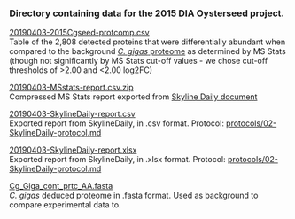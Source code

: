 ### Directory containing data for the 2015 DIA Oysterseed project.

 

[20190403-2015Cgseed-protcomp.csv](https://github.com/grace-ac/paper-pacific.oyster-larvae/blob/master/data/20190403-2015Cgseed-protcomp.csv)    
Table of the 2,808 detected proteins that were differentially abundant when compared to the background [_C. gigas_ proteome](https://github.com/grace-ac/paper-pacific.oyster-larvae/blob/master/data/Cg_Giga_cont_prtc_AA.fasta) as determined by MS Stats (though not significantly by MS Stats cut-off values - we chose cut-off thresholds of >2.00 and <2.00 log2FC)    

[20190403-MSstats-report.csv.zip](https://github.com/grace-ac/paper-pacific.oyster-larvae/blob/master/data/20190403-MSstats-report.csv.zip)    
Compressed MS Stats report exported from [Skyline Daily document](https://panoramaweb.org/targetedms/UW%20-%20Roberts%20Lab/2015-DIA-Cgigas-seed/showPrecursorList.view?id=61228)     

[20190403-SkylineDaily-report.csv](https://github.com/grace-ac/paper-pacific.oyster-larvae/blob/master/data/20190403-SkylineDaily-report.csv)    
Exported report from SkylineDaily, in .csv format. Protocol: [protocols/02-SkylineDaily-protocol.md](https://github.com/grace-ac/paper-pacific.oyster-larvae/blob/master/protocols/02-SkylineDaily-protocol.md)

[20190403-SkylineDaily-report.xlsx](https://github.com/grace-ac/paper-pacific.oyster-larvae/blob/master/data/20190403-SkylineDaily-report.xlsx)      
Exported report from SkylineDaily, in .xlsx format. Protocol: [protocols/02-SkylineDaily-protocol.md](https://github.com/grace-ac/paper-pacific.oyster-larvae/blob/master/protocols/02-SkylineDaily-protocol.md)

[Cg_Giga_cont_prtc_AA.fasta](https://github.com/grace-ac/paper-pacific.oyster-larvae/blob/master/data/Cg_Giga_cont_prtc_AA.fasta)    
_C. gigas_ deduced proteome in .fasta format. Used as background to compare experimental data to.
